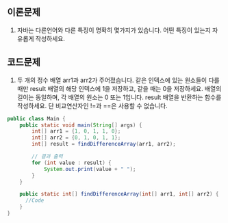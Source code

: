 ## 이론문제
1. 자바는 다른언어와 다른 특징이 명확히 몇가지가 있습니다. 어떤 특징이 있는지 자유롭게 작성하세요.
## 코드문제
1. 두 개의 정수 배열 arr1과 arr2가 주어졌습니다. 같은 인덱스에 있는 원소들이 다를 때만 result 배열의 해당 인덱스에 1을 저장하고, 같을 때는 0을 저장하세요.
 배열의 길이는 동일하며, 각 배열의 원소는 0 또는 1입니다. result 배열을 반환하는 함수를 작성하세요.
 단 비교연산자인 !=과 ==은 사용할 수 없습니다.
```java
public class Main {
    public static void main(String[] args) {
        int[] arr1 = {1, 0, 1, 1, 0};
        int[] arr2 = {0, 1, 0, 1, 1};
        int[] result = findDifferenceArray(arr1, arr2);

        // 결과 출력
        for (int value : result) {
            System.out.print(value + " ");
        }
    }

    public static int[] findDifferenceArray(int[] arr1, int[] arr2) {
      //Code
    }
}

```
